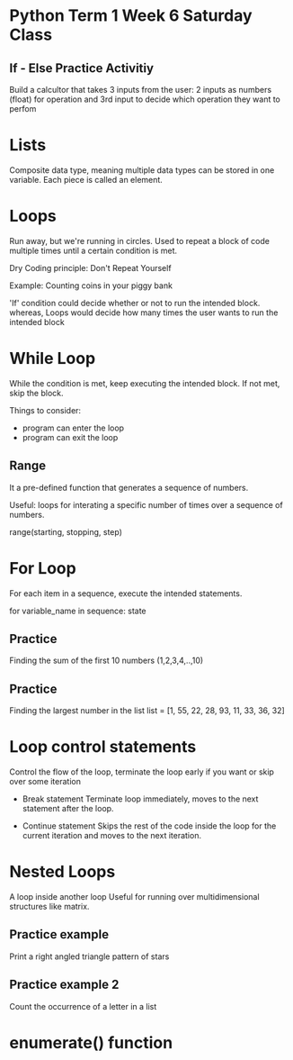 # Python Term 1 Week 6 Saturday Class

## If - Else Practice Activitiy 
Build a calcultor that takes 3 inputs from the user:
2 inputs as numbers (float) for operation and 3rd input to decide which operation they want to perfom

# Lists
Composite data type, meaning multiple data types can be stored in one variable.
Each piece is called an element.

# Loops
Run away, but we're running in circles.
Used to repeat a block of code multiple times until  a certain condition is met.

Dry Coding principle: Don't Repeat Yourself

Example: Counting coins in your piggy bank

'If' condition could decide whether or not to run the intended block. whereas,
Loops would decide how many times the user wants to run the intended block

# While Loop
While the condition is met, keep executing the intended block. If not met, skip the block.

Things to consider:
* program can enter the loop
* program can exit the loop

## Range
It a pre-defined function that generates a sequence of numbers.

Useful: loops for interating a specific number of times over a sequence of numbers.

range(starting, stopping, step)

# For Loop
For each item in a sequence, execute the intended statements.

for variable_name in sequence:
    state

## Practice
Finding the sum of the first 10 numbers (1,2,3,4,..,10)

## Practice
Finding the largest number in the list
list = [1, 55, 22, 28, 93, 11, 33, 36, 32]


# Loop control statements
Control the flow of the loop, terminate the loop early if you want or skip over some iteration

* Break statement
Terminate loop immediately, moves to the next statement after the loop.

* Continue statement
Skips the rest of the code inside the loop for the current iteration and moves to the next iteration.

# Nested Loops
A loop inside another loop
Useful for running over multidimensional structures like matrix.

## Practice example
Print a right angled triangle pattern of stars

## Practice example 2
Count the occurrence of a letter in a list

# enumerate() function
